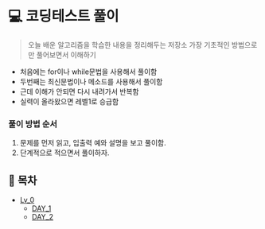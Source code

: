 # 💻 코딩테스트 풀이
>오늘 배운 알고리즘을 학습한 내용을 정리해두는 저장소
>가장 기초적인 방법으로만 풀어보면서 이해하기

- 처음에는 for이나 while문법을 사용해서 풀이함
- 두번째는 최신문법이나 메소드를 사용해서 풀이함
- 근데 이해가 안되면 다시 내려가서 반복함
- 실력이 올라왔으면 레벨1로 승급함

### 풀이 방법 순서
1. 문제를 먼저 읽고, 입출력 예와 설명을 보고 풀이함.
2. 단계적으로 적으면서 풀이하자.

## 📌 목차
* [Lv_0](https://github.com)
    * [DAY_1](https://github.com/zhzkdls/TIL/blob/main/알고리즘/프로그래머스%20레벨%200_DAY_1.md)
    * [DAY_2](https://github.com)
